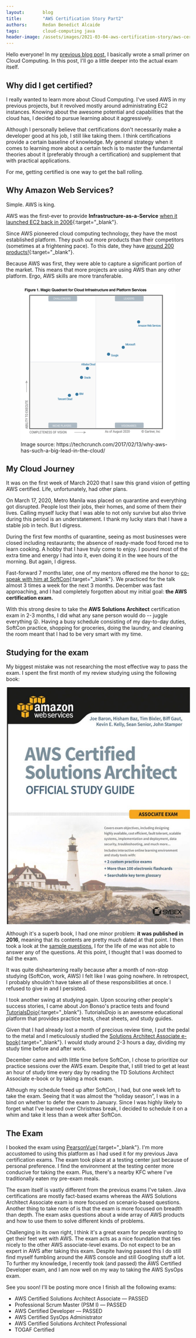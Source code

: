 ```yaml
---
layout:       blog
title:        "AWS Certification Story Part2"
authors:      Redan Benedict Alcaide
tags:         cloud-computing java
header-image: /assets/images/2021-03-04-aws-certification-story/aws-certification-story-part2.png
---
```

Hello everyone! In my [previous blog post](/blogs/2021/03/aws-certification-story-part1), I basically wrote a small primer on Cloud Computing. In this post, I'll go a little deeper into the actual exam itself.

## Why did I get certified?

I really wanted to learn more about Cloud Computing. I've used AWS in my previous projects, but it revolved mostly around administrating EC2 instances. Knowing about the awesome potential and capabilities that the cloud has, I decided to pursue learning about it aggressively. 

Although I personally believe that certifications don't necessarily make a developer good at his job, I still like taking them. I think certifications provide a certain baseline of knowledge. My general strategy when it comes to learning more about a certain tech is to master the fundamental theories about it (preferably through a certification) and supplement that with practical applications.

For me, getting certified is one way to get the ball rolling.  

## Why Amazon Web Services?

Simple. AWS is king. 

AWS was the first-ever to provide **Infrastructure-as-a-Service**  [when it launched EC2 back in 2006](https://aws.amazon.com/about-aws/whats-new/2006/08/24/announcing-amazon-elastic-compute-cloud-amazon-ec2---beta/){:target="_blank"}.

Since AWS pioneered cloud computing technology, they have the most established platform. They push out more products than their competitors (sometimes at a frightening pace). To this date, they have [around 200 products!](https://aws.amazon.com/what-is-aws/){:target="_blank"}. 

Because AWS was first, they were able to capture a significant portion of the market. This means that more projects are using AWS than any other platform. Ergo, AWS skills are more transferable.

<figure>
	<img src="/assets/images/2021-03-04-aws-certification-story/CIPS_MQ_transparent.png" alt="CIPS_MQ_transparent.png" />
	<figcaption>Image source: https://techcrunch.com/2017/02/13/why-aws-has-such-a-big-lead-in-the-cloud/</figcaption>
</figure>

## My Cloud Journey

It was on the first week of March 2020 that I saw this grand vision of getting AWS certified. Life, unfortunately, had other plans.

On March 17, 2020, Metro Manila was placed on quarantine and everything got disrupted. People lost their jobs, their homes, and some of them their lives. Calling myself lucky that I was able to not only survive but also thrive during this period is an understatement. I thank my lucky stars that I have a stable job in tech. But I digress.

During the first few months of quarantine, seeing as most businesses were closed including restaurants; the absence of ready-made food forced me to learn cooking. A hobby that I have truly come to enjoy. I poured most of the extra time and energy I had into it, even doing it in the wee hours of the morning. But again, I digress.

Fast-forward 7 months later, one of my mentors offered me the honor to [co-speak with him at SoftCon](https://softcon.ph/events/refactoring-for-the-lost-and-confused-a-mini-workshop/){:target="_blank"}. We practiced for the talk almost 3 times a week for the next 3 months. December was fast approaching, and I had completely forgotten about my initial goal: **the AWS certification exam.**

With this strong desire to take the **AWS Solutions Architect** certification exam in 2-3 months, I did what any sane person would do -- juggle everything 😮. Having a busy schedule consisting of my day-to-day duties, SoftCon practice, shopping for groceries, doing the laundry, and cleaning the room meant that I had to be very smart with my time.

## Studying for the exam

My biggest mistake was not researching the most effective way to pass the exam. I spent the first month of my review studying using the following book:

![aws-book.png](/assets/images/2021-03-04-aws-certification-story/aws-book.png)

Although it's a superb book, I had one minor problem: **it was published in 2016**, meaning that its contents are pretty much dated at that point. I then took a look at the  [sample questions](https://d1.awsstatic.com/training-and-certification/docs-sa-assoc/AWS-Certified-Solutions-Architect-Associate_Sample-Questions.pdf), I for the life of me was not able to answer any of the questions. At this point, I thought that I was doomed to fail the exam. 

It was quite disheartening really because after a month of non-stop studying (SoftCon, work, AWS) I felt like I was going nowhere. In retrospect, I probably shouldn't have taken all of these responsibilities at once. I refused to give in and I persisted.

I took another swing at studying again. Upon scouring other people's success stories, I came about Jon Bonso's practice tests and found [TutorialsDojo](https://tutorialsdojo.com/){:target="_blank"}. TutorialsDojo is an awesome educational platform that provides practice tests, cheat sheets, and study guides.

Given that I had already lost a month of precious review time, I put the pedal to the metal and I meticulously studied the  [Solutions Architect Associate e-book](https://portal.tutorialsdojo.com/product/tutorials-dojo-study-guide-ebook-aws-certified-solutions-architect-associate/){:target="_blank"}. I would study around 2-3 hours a day, dividing my study time before and after work. 

December came and with little time before SoftCon, I chose to prioritize our practice sessions over the AWS exam. Despite that, I still tried to get at least an hour of study time every day by reading the TD Solutions Architect Associate e-book or by taking a mock exam. 

Although my schedule freed up after SoftCon, I had, but one week left to take the exam. Seeing that it was almost the “holiday season”, I was in a bind on whether to defer the exam to January. Since I was highly likely to forget what I've learned over Christmas break, I decided to schedule it on a whim and take it less than a week after SoftCon. 

## The Exam

I booked the exam using  [PearsonVue](https://home.pearsonvue.com/){:target="_blank"}. I'm more accustomed to using this platform as I had used it for my previous Java certification exams. The exam took place at a testing center just because of personal preference. I find the environment at the testing center more conducive for taking the exam. Plus, there's a nearby KFC where I've traditionally eaten my pre-exam meals.

The exam itself is vastly different from the previous exams I've taken. Java certifications are mostly fact-based exams whereas the AWS Solutions Architect Associate exam is more focused on scenario-based questions. Another thing to take note of is that the exam is more focused on breadth than depth. The exam asks questions about a wide array of AWS products and how to use them to solve different kinds of problems.

Challenging in its own right, I think it's a great exam for people wanting to get their feet wet with AWS. The exam acts as a nice foundation that ties nicely to the other AWS associate-level exams. Do not expect to be an expert in AWS after taking this exam. Despite having passed this I do still find myself fumbling around the AWS console and still Googling stuff a lot. To further my knowledge, I recently took (and passed) the AWS Certified Developer exam, and I am now well on my way to taking the AWS SysOps exam.

See you soon! I'll be posting more once I finish all the following exams:

- AWS Certified Solutions Architect Associate — PASSED
- Professional Scrum Master (PSM I) — PASSED
- AWS Certified Developer — PASSED 
- AWS Certified SysOps Administrator
- AWS Certified Solutions Architect Professional  
- TOGAF Certified



